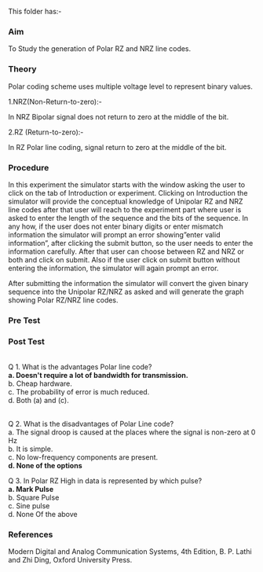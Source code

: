 This folder has:-<br> 
### Aim<br>
To Study the generation of Polar RZ and NRZ line codes.
### Theory<br>
Polar coding scheme uses multiple voltage level to represent binary values.

1.NRZ(Non-Return-to-zero):-<br>

  In NRZ Bipolar signal does not return to zero at the middle of the bit.

2.RZ (Return-to-zero):-<br>

  In RZ Polar line coding, signal return to zero at the middle of the bit.
### Procedure<br>
In this experiment the simulator starts with the window asking the user to click on the tab of Introduction or experiment. Clicking on Introduction the simulator will provide the conceptual knowledge of Unipolar RZ and NRZ line codes after that user will reach to the experiment part where user is asked to enter the length of the sequence and  the bits of the sequence. In any how, if the user does not enter binary digits or enter mismatch information the simulator will prompt an error showing”enter valid information”,  after clicking the submit button, so the user needs to enter the information carefully. After that user can choose between RZ and NRZ or both and click on submit. Also if the user click on submit button without entering the information, the simulator will again prompt an error.

After submitting the information the simulator will convert the given binary sequence into the Unipolar RZ/NRZ as asked and will generate the graph showing Polar RZ/NRZ line codes.

### Pre Test
### Post Test
<br>
Q 1. What is the advantages Polar line code? <br>
<b>a. Doesn't require a lot of bandwidth for transmission.<br></b>
b. Cheap hardware.<br>
c. The probability of error is much reduced.<br>
d. Both (a) and (c).<br><br>

Q 2. What is the disadvantages of Polar Line code?<br>
a. The signal droop is caused at the places where the signal is non-zero at 0 Hz<br>
b. It is simple. <br>
c. No low-frequency components are present.<br></b>
<b>d. None of the options<br></b>

Q 3. In Polar RZ High in data is represented by which pulse?<br>
<b>a. Mark Pulse<br></b>
b. Square Pulse<br>
c. Sine pulse<br>
d. None Of the above<br>
### References<br>
Modern Digital and Analog Communication Systems, 4th Edition, B. P. Lathi and Zhi Ding, Oxford University Press.
